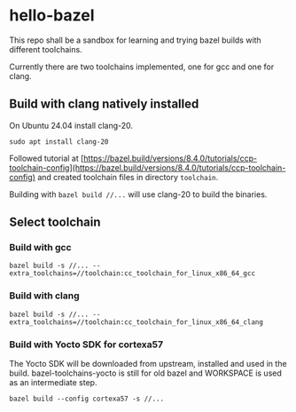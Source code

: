 # hello-bazel

This repo shall be a sandbox for learning and trying bazel builds with different toolchains.

Currently there are two toolchains implemented, one for gcc and one for clang.

## Build with clang natively installed

On Ubuntu 24.04 install clang-20.

```
sudo apt install clang-20
```

Followed tutorial at [https://bazel.build/versions/8.4.0/tutorials/ccp-toolchain-config](https://bazel.build/versions/8.4.0/tutorials/ccp-toolchain-config) and created toolchain files in directory `toolchain`.

Building with `bazel build //...` will use clang-20 to build the binaries.

## Select toolchain

### Build with gcc

```
bazel build -s //... --extra_toolchains=//toolchain:cc_toolchain_for_linux_x86_64_gcc
```

### Build with clang

```
bazel build -s //... --extra_toolchains=//toolchain:cc_toolchain_for_linux_x86_64_clang
```

### Build with Yocto SDK for cortexa57

The Yocto SDK will be downloaded from upstream, installed and used in the build.
bazel-toolchains-yocto is still for old bazel and WORKSPACE is used as an intermediate
step.

```
bazel build --config cortexa57 -s //...
```
